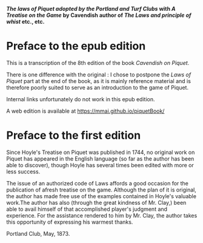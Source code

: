 **_The laws of Piquet adopted by the Portland and Turf Clubs_ with _A Treatise on the Game_ by Cavendish author of _The Laws and principle of whist_ etc., etc.**

# Preface to the epub edition

This is a transcription of the 8th edition of the book _Cavendish on Piquet_.

There is one difference with the original : I chose to postpone the _Laws of Piquet_ part at the end of the book, as it is mainly reference material and is therefore poorly suited to serve as an introduction to the game of Piquet.

Internal links unfortunately do not work in this epub edition.

A web edition is available at https://mmai.github.io/piquetBook/

# Preface to the first edition

Since Hoyle's Treatise on Piquet was published in 1744, no original work on Piquet has appeared in the English language (so far as the author has been able to discover), though Hoyle has several times been edited with more or less success.

The issue of an authorized code of Laws affords a good occasion for the publication of afresh treatise on the game. Although the plan of it is original, the author has made free use of the examples contained in Hoyle's valuable work.The author has also (through the great kindness of Mr. Clay,) been able to avail himself of that accomplished player's judgment and experience. For the assistance rendered to him by Mr. Clay, the author takes this opportunity of expressing his warmest thanks.

Portland Club, May, 1873.

